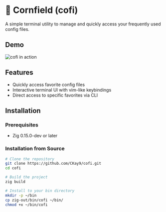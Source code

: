 # 🌽 Cornfield (cofi)

A simple terminal utility to manage and quickly access your frequently used config files.

## Demo

![cofi in action](./images/cofi.gif)

## Features
- Quickly access favorite config files
- Interactive terminal UI with vim-like keybindings
- Direct access to specific favorites via CLI

## Installation

### Prerequisites
- Zig 0.15.0-dev or later

### Installation from Source
```bash
# Clone the repository
git clone https://github.com/CKay9/cofi.git
cd cofi

# Build the project
zig build

# Install to your bin directory
mkdir -p ~/bin
cp zig-out/bin/cofi ~/bin/
chmod +x ~/bin/cofi
